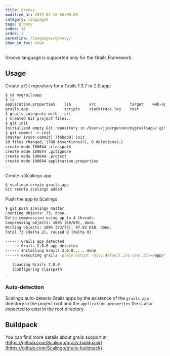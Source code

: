 ```yaml
---
title: Groovy
modified_at: 2015-01-26 00:00:00
category: languages
tags: groovy
index: 12
order: 3
permalink: /languages/groovy/
show_in_toc: true
---
```


Groovy language is supported only for the Grails Framework.

## Usage

Create a Git repository for a Grails 1.3.7 or 2.0 app:

```bash
$ cd mygrailsapp
$ ls
application.properties    lib        src               target    web-app
grails-app                scripts    stacktrace.log    test
$ grails integrate-with --git
| Created Git project files..
$ git init
Initialized empty Git repository in /Users/jjoergensen/mygrailsapp/.git/
$ git commit -m init
[master (root-commit) 7febdd9] init
58 files changed, 2788 insertions(+), 0 deletions(-)
create mode 100644 .classpath
create mode 100644 .gitignore
create mode 100644 .project
create mode 100644 application.properties
...
```

Create a Scalingo app

```bash
$ scalingo create grails-app
Git remote scalingo added
```

Push the app to Scalingo

```bash
$ git push scalingo master
Counting objects: 73, done.
Delta compression using up to 4 threads.
Compressing objects: 100% (69/69), done.
Writing objects: 100% (73/73), 97.82 KiB, done.
Total 73 (delta 2), reused 0 (delta 0)

-----> Grails app detected
-----> Grails 2.0.0 app detected
-----> Installing Grails 2.0.0..... done
-----> executing grails -plain-output -Divy.default.ivy.user.dir=/app/tmp/repo.git/.cache war

   |Loading Grails 2.0.0
   |Configuring classpath
...
```

### Auto-detection

Scalingo auto-detects Grails apps by the existence of the `grails-app` directory in the project root and the `application.properties`  file is also expected to exist in the root directory.

## Buildpack

You can find more details about grails support at [https://github.com/Scalingo/grails-buildpack](https://github.com/Scalingo/grails-buildpack).
